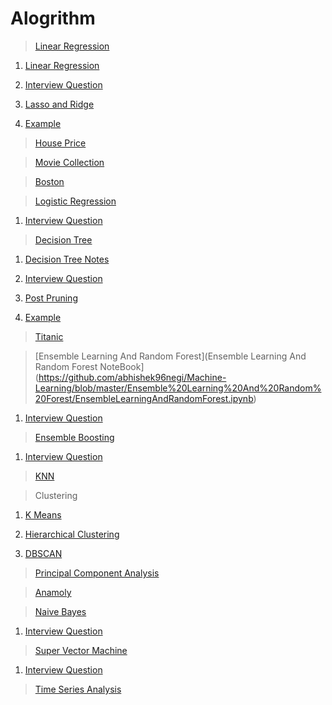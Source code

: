 # Alogrithm
  
  >[Linear Regression](https://github.com/abhishek96negi/Machine-Learning/tree/master/Linear%20Regression)
    
   1. [Linear Regression](https://github.com/abhishek96negi/Machine-Learning/blob/master/Linear%20Regression/Notes/Linear%20Regression.ipynb) 
    
   2. [Interview Question](https://github.com/abhishek96negi/Machine-Learning/blob/master/Linear%20Regression/Notes/Interview%20Question.odt)
 
   3. [Lasso and Ridge](https://github.com/abhishek96negi/Machine-Learning/blob/master/Linear%20Regression/Regression/Lasso%20and%20Ridge.ipynb)
  
   4. [Example](https://github.com/abhishek96negi/Machine-Learning/tree/master/Linear%20Regression/Example)
   
   > [House Price](https://github.com/abhishek96negi/Machine-Learning/blob/master/Linear%20Regression/Example/House%20Price/House%20Price.ipynb)
   
   > [Movie Collection](https://github.com/abhishek96negi/Machine-Learning/blob/master/Linear%20Regression/Example/Movie%20Collection/Movie%20Collection.ipynb)
      
   > [Boston](https://github.com/abhishek96negi/Machine-Learning/blob/master/Linear%20Regression/Example/Boston.ipynb)
  
  > [Logistic Regression](https://github.com/abhishek96negi/Machine-Learning/blob/master/Logistic%20Regression/Logistic%20Regression.ipynb)
    
   1. [Interview Question](https://github.com/abhishek96negi/Machine-Learning/blob/master/Logistic%20Regression/Interview%20Question.odt)

  > [Decision Tree](https://github.com/abhishek96negi/Machine-Learning/tree/master/Decision%20Tree)
  
   1. [Decision Tree Notes](https://github.com/abhishek96negi/Machine-Learning/blob/master/Decision%20Tree/Decision%20Tree%20.ipynb)
    
   2. [Interview Question](https://github.com/abhishek96negi/Machine-Learning/blob/master/Decision%20Tree/Interview%20Question.odt)
    
   3. [Post Pruning](https://github.com/abhishek96negi/Machine-Learning/blob/master/Decision%20Tree/Post%20Pruning.ipynb)
    
   4. [Example](https://github.com/abhishek96negi/Machine-Learning/tree/master/Decision%20Tree/Example)
    
   > [Titanic](https://github.com/abhishek96negi/Machine-Learning/blob/master/Decision%20Tree/Example/Titanic.ipynb)

  
  > [Ensemble Learning And Random Forest](Ensemble Learning And Random Forest NoteBook](https://github.com/abhishek96negi/Machine-Learning/blob/master/Ensemble%20Learning%20And%20Random%20Forest/EnsembleLearningAndRandomForest.ipynb)
    
   1. [Interview Question](https://github.com/abhishek96negi/Machine-Learning/blob/master/Ensemble%20Learning%20And%20Random%20Forest/Interview%20Question.odt)

  >[Ensemble Boosting](https://github.com/abhishek96negi/Machine-Learning/blob/master/Ensemble%20Boosting/Boosting.ipynb)

   1. [Interview Question](https://github.com/abhishek96negi/Machine-Learning/blob/master/Ensemble%20Boosting/Interview%20Question.odt)

  > [KNN](https://github.com/abhishek96negi/Machine-Learning/blob/master/KNN/KNN_CrossValidation.ipynb)

  >Clustering
  
   1. [K Means](https://github.com/abhishek96negi/Machine-Learning/blob/master/K%20Means%20Clustering/K%20Means.ipynb)
    
   2. [Hierarchical Clustering](https://github.com/abhishek96negi/Machine-Learning/blob/master/Hierarchical%20Clustering/Hierarchical.ipynb)
    
   3. [DBSCAN](https://github.com/abhishek96negi/Machine-Learning/blob/master/DBSCAN/DBSCAN.ipynb)

  > [Principal Component Analysis](https://github.com/abhishek96negi/Machine-Learning/blob/master/PCA/PCA.ipynb)

  > [Anamoly](https://github.com/abhishek96negi/Machine-Learning/blob/master/Anamoly/Anamoly%20Detection.ipynb)

  > [Naive Bayes](https://github.com/abhishek96negi/Machine-Learning/blob/master/Naive%20Bayes/Naive%20Bayes.ipynb) 
    
   1. [Interview Question](https://github.com/abhishek96negi/Machine-Learning/blob/master/Naive%20Bayes/Interview%20Question.odt)

  > [Super Vector Machine](https://github.com/abhishek96negi/Machine-Learning/blob/master/Super%20Vector%20Machine/Support%20Vector%20Machines.ipynb)
  
   1. [Interview Question](https://github.com/abhishek96negi/Machine-Learning/blob/master/Super%20Vector%20Machine/Interview%20Question.odt)
  
  >[Time Series Analysis](https://github.com/abhishek96negi/Machine-Learning/blob/master/Time%20Series/Time%20Series%20Analysis.ipynb)
 
 
